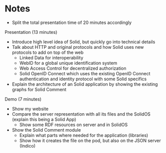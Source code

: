 # Notes

* Split the total presentation time of 20 minutes accordingly

Presentation (13 minutes)

* Introduce high level idea of Solid, but quickly go into technical details
* Talk about HTTP and original protocols and how Solid uses new protocols to add on top of the web
  * Linked Data for interoperability
  * WebID for a global unique identification system
  * Web Access Control for decentralized authorization
  * Solid OpenID Connect which uses the existing OpenID Connect authentication and identity protocol with some Solid specifics
* Explain the architecture of an Solid application by showing the existing graphs for Solid Comment

Demo (7 minutes)

* Show my website
* Compare the server representation with all its files and the SolidOS (explain this being a Solid App)
  * Show some RDF resources on server and in SolidOS
* Show the Solid Comment module
  * Explain what parts where needed for the application (libraries)
  * Show how it creates the file on the pod, but also on the JSON server (Indico)

